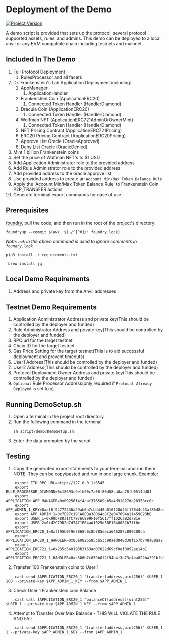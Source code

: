 # Deployment of the Demo 

[![Project Version][version-image]][version-url]

A demo script is provided that sets up the protocol, several protocol supported assets, rules, and admins. This demo can be deployed to a local anvil or any EVM compatible chain including testnets and mainnet.

## Included In The Demo

1. Full Protocol Deployment
   1. RulesProcessor and all facets
2. Dr. Frankenstein's Lab Application Deployment including:
   1. AppManager
      1. ApplicationHandler
   2. Frankenstein Coin (ApplicationERC20)
      1. Connected Token Handler (HandlerDiamond)
   3. Dracula Coin (ApplicationERC20)
      1. Connected Token Handler (HandlerDiamond)
   4. Wolfman NFT (ApplicationERC721AdminOrOwnerMint)
      1. Connected Token Handler (HandlerDiamond)
   5. NFT Pricing Contract (ApplicationERC721Pricing)
   6. ERC20 Pricing Contract (ApplicationERC20Pricing)
   7. Approve List Oracle (OracleApproved)
   8. Deny List Oracle (OracleDenied)
3. Mint 1 billion Frankenstein coins
4. Set the price of Wolfman NFT's to $1 USD
5. Add Application Administrator role to the provided address
6. Add Rule Administrator role to the provided address
7. Add provided address to the oracle approve list
8. Use provided address to create an `Account Min/Max Token Balance Rule`
9. Apply the 'Account Min/Max Token Balance Rule' to Frankenstein Coin P2P_TRANSFER actions
10. Generate terminal export commands for ease of use


## Prerequisites

[foundry](https://book.getfoundry.sh/getting-started/installation), pull the code, and then run in the root of the project's directory:

`foundryup --commit $(awk '$1~/^[^#]/' foundry.lock)` 

_Note: `awk` in the above command is used to ignore comments in `foundry.lock`_

`pip3 install -r requirements.txt`

` brew install jq`

## Local Demo Requirements

1. Address and private key from the Anvil addresses

## Testnet Demo Requirements

1. Application Administrator Address and private key(This should be controlled by the deployer and funded)
2. Rule Administrator Address and private key(This should be controlled by the deployer and funded)
3. RPC url for the target testnet
4. Chain ID for the target testnet
5. Gas Price Setting for the target testnet(This is to aid successful deployment and prevent timeouts)
6. User1 Address(This should be controlled by the deployer and funded)
7. User2 Address(This should be controlled by the deployer and funded)
8. Protocol Deployment Owner Address and private key(This should be controlled by the deployer and funded)
9. `Optional` Rule Processor Address(only required if `Protocal Already Deployed` is set to `y`)

## Running DemoSetup.sh

1. Open a terminal in the project root directory
2. Run the following command in the terminal
   ```
   sh script/demo/DemoSetup.sh
   ```
3. Enter the data prompted by the script

## Testing

1. Copy the generated export statements to your terminal and run them. NOTE: They can be copy/pasted and run in one large chunk. Example:

```
    export ETH_RPC_URL=http://127.0.0.1:8545
    export RULE_PROCESSOR_DIAMOND=0x18693c9efb90c7a00f80d58ca0aa78fb0514dd81
    export APPLICATION_APP_MANAGER=0x09256f4f4caf376509eb5a4d91827da28358cc0c
    export APP_ADMIN_1_KEY=0xaf6f94772436a29ab6a7cbd448a016f20d43f17044c23af8548e4b740816c955
    export APP_ADMIN_1=0x7E97c19CA80Ba38D64c8C2e047694a11459C23bB
    export USER_1=0x90bF80a1fC7976C899F10f5617ff1D2CaB2d7B1e
    export USER_2=0xd2C79D2d7d7A71B04aA1025d5BF104008Cb7ff6e
    export APPLICATION_ERC20_1=0xff95b0f9e7868c0c8b785eeca646287c890200ca
    export APPLICATION_ERC20_1_HANDLER=0x85a0826585ca53c98aed848d38f157b748a08aa2
    export APPLICATION_ERC721_1=0x235c540193b3163ad07022d69cf0ef8052ae14b1
    export APPLICATION_ERC721_1_HANDLER=0xc306b7c859b8f2f94b4f3a73c4ba822ba291bfb1
```

2. Transfer 100 Frankenstein coins to User 1

```
    cast send $APPLICATION_ERC20_1 "transfer(address,uint256)" $USER_1 100 --private-key $APP_ADMIN_1_KEY --from $APP_ADMIN_1
```

3. Check User 1 Frankenstein coin Balance

```
    cast call $APPLICATION_ERC20_1 "balanceOf(address)(uint256)" $USER_1 --private-key $APP_ADMIN_1_KEY --from $APP_ADMIN_1 
```

4. Attempt to Transfer Over Max Balance - THIS WILL VIOLATE THE RULE AND FAIL

```	
    cast send $APPLICATION_ERC20_1 "transfer(address,uint256)" $USER_1 1 --private-key $APP_ADMIN_1_KEY --from $APP_ADMIN_1
```

<!-- These are the header links -->
[version-image]: https://img.shields.io/badge/Version-2.0.0-brightgreen?style=for-the-badge&logo=appveyor
[version-url]: https://github.com/thrackle-io/rules-protocol